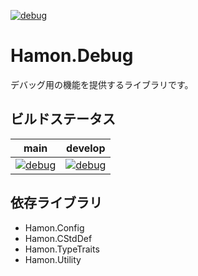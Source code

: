 ﻿[![debug](https://github.com/shibainuudon/HamonCore/actions/workflows/debug.yml/badge.svg)](https://github.com/shibainuudon/HamonCore/actions/workflows/debug.yml)

# Hamon.Debug

デバッグ用の機能を提供するライブラリです。

## ビルドステータス

| main | develop |
| ---- | ------- |
|[![debug](https://github.com/shibainuudon/HamonCore/actions/workflows/debug.yml/badge.svg?branch=main)](https://github.com/shibainuudon/HamonCore/actions/workflows/debug.yml)|[![debug](https://github.com/shibainuudon/HamonCore/actions/workflows/debug.yml/badge.svg?branch=develop)](https://github.com/shibainuudon/HamonCore/actions/workflows/debug.yml)|

## 依存ライブラリ

* Hamon.Config
* Hamon.CStdDef
* Hamon.TypeTraits
* Hamon.Utility
